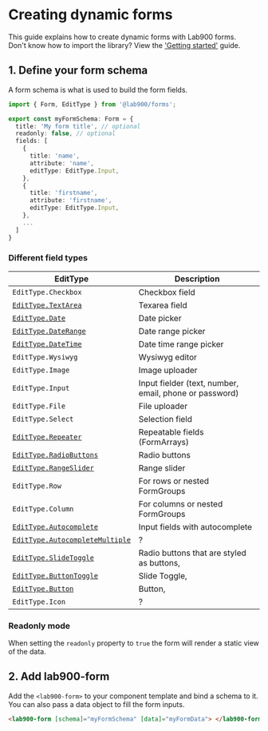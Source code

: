 # Creating dynamic forms

This guide explains how to create dynamic forms with Lab900 forms.\
Don't know how to import the library? View the ['Getting started'](forms/getting-started) guide.

## 1. Define your form schema

A form schema is what is used to build the form fields.

```ts
import { Form, EditType } from '@lab900/forms';

export const myFormSchema: Form = {
  title: 'My form title', // optional
  readonly: false, // optional
  fields: [
    {
      title: 'name',
      attribute: 'name',
      editType: EditType.Input,
    },
    {
      title: 'firstname',
      attribute: 'firstname',
      editType: EditType.Input,
    },
    ...
  ]
}
```

### Different field types

| EditType                                                         | Description                                            |
| ---------------------------------------------------------------- | ------------------------------------------------------ |
| `EditType.Checkbox`                                              | Checkbox field                                         |
| [`EditType.TextArea`](forms/form-field-input)                    | Texarea field                                          |
| [`EditType.Date`](forms/form-field-datepicker)                   | Date picker                                            |
| [`EditType.DateRange`](forms/form-field-datepicker)              | Date range picker                                      |
| [`EditType.DateTime`](forms/form-field-datepicker)               | Date time range picker                                 |
| `EditType.Wysiwyg`                                               | Wysiwyg editor                                         |
| `EditType.Image`                                                 | Image uploader                                         |
| `EditType.Input`                                                 | Input fielder (text, number, email, phone or password) |
| `EditType.File`                                                  | File uploader                                          |
| `EditType.Select`                                                | Selection field                                        |
| [`EditType.Repeater`](forms/form-field-repeater)                 | Repeatable fields (FormArrays)                         |
| [`EditType.RadioButtons`](forms/form-field-radio-buttons)        | Radio buttons                                          |
| [`EditType.RangeSlider`](forms/form-field-range-slider)          | Range slider                                           |
| `EditType.Row`                                                   | For rows or nested FormGroups                          |
| `EditType.Column`                                                | For columns or nested FormGroups                       |
| [`EditType.Autocomplete`](forms/form-field-autocomplete)         | Input fields with autocomplete                         |
| [`EditType.AutocompleteMultiple`](forms/form-field-autocomplete) | ?                                                      |
| [`EditType.SlideToggle`](forms/form-field-button-toggle)         | Radio buttons that are styled as buttons,              |
| [`EditType.ButtonToggle`](forms/form-field-slide-toggle)         | Slide Toggle,                                          |
| [`EditType.Button`](forms/form-field-button)                     | Button,                                                |
| `EditType.Icon`                                                  | ?                                                      |

### Readonly mode

When setting the `readonly` property to `true` the form will render a static view of the data.

## 2. Add lab900-form

Add the `<lab900-form>` to your component template and bind a schema to it.
You can also pass a data object to fill the form inputs.

```html
<lab900-form [schema]="myFormSchema" [data]="myFormData"> </lab900-form>
```
